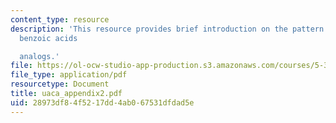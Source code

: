 ```yaml
---
content_type: resource
description: 'This resource provides brief introduction on the pattern of H NMR of
  benzoic acids

  analogs.'
file: https://ol-ocw-studio-app-production.s3.amazonaws.com/courses/5-311-introductory-chemical-experimentation-fall-2005/28973df84f5217dd4ab067531dfdad5e_uaca_appendix2.pdf
file_type: application/pdf
resourcetype: Document
title: uaca_appendix2.pdf
uid: 28973df8-4f52-17dd-4ab0-67531dfdad5e
---
```


